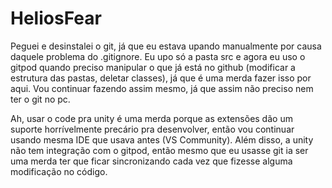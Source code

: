 # HeliosFear

Peguei e desinstalei o git, já que eu estava upando manualmente por causa daquele problema do .gitignore. Eu upo só a pasta src e agora eu uso o gitpod quando preciso manipular o que já está no github (modificar a estrutura das pastas, deletar classes), já que é uma merda fazer isso por aqui. Vou continuar fazendo assim mesmo, já que assim não preciso nem ter o git no pc.

Ah, usar o code pra unity é uma merda porque as extensões dão um suporte horrívelmente precário pra desenvolver, então vou continuar usando mesma IDE que usava antes (VS Community). Além disso, a unity não tem integração com o gitpod, então mesmo que eu usasse git ia ser uma merda ter que ficar sincronizando cada vez que fizesse alguma modificação no código.
